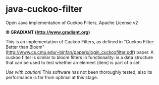 java-cuckoo-filter
==================

Open Java implementation of Cuckoo Filters, Apache License v2

**&copy; GRADIANT (http://www.gradiant.org)**

This is an implementation of Cuckoo Filters, as defined in "Cuckoo Filter: Better than Bloom" (http://www.cs.cmu.edu/~binfan/papers/login_cuckoofilter.pdf) paper. A cuckoo filter is similar to bloom filters in functionality: is a data structure that can be used to test whether an element (item) is part of a set.

_Use with caution!_ This software has not been thoroughly tested, also its performance is far from optimal at this stage.
